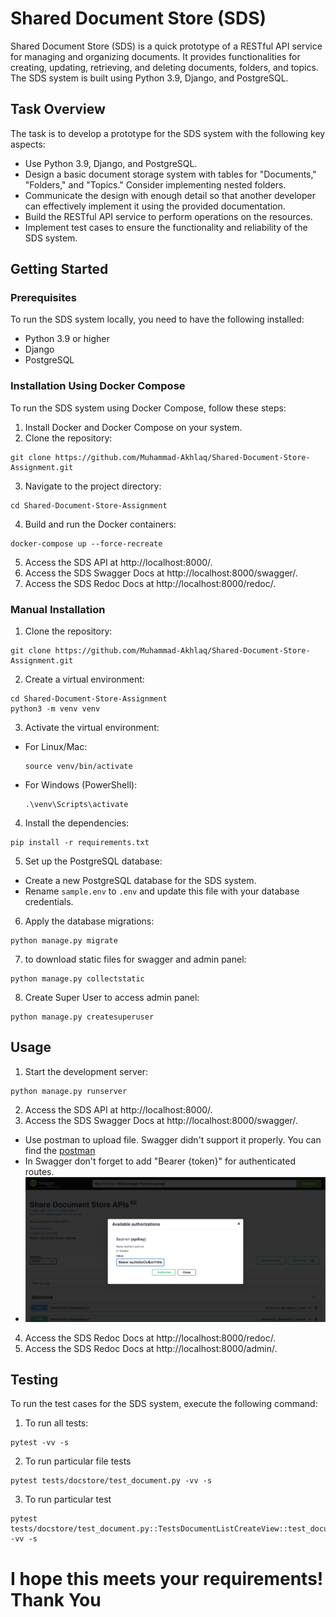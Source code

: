 # Shared Document Store (SDS)

Shared Document Store (SDS) is a quick prototype of a RESTful API service for managing and organizing documents. It
provides functionalities for creating, updating, retrieving, and deleting documents, folders, and topics. The SDS system
is built using Python 3.9, Django, and PostgreSQL.

## Task Overview

The task is to develop a prototype for the SDS system with the following key aspects:

- Use Python 3.9, Django, and PostgreSQL.
- Design a basic document storage system with tables for "Documents," "Folders," and "Topics." Consider implementing
  nested folders.
- Communicate the design with enough detail so that another developer can effectively implement it using the provided
  documentation.
- Build the RESTful API service to perform operations on the resources.
- Implement test cases to ensure the functionality and reliability of the SDS system.


## Getting Started

### Prerequisites

To run the SDS system locally, you need to have the following installed:

- Python 3.9 or higher
- Django
- PostgreSQL

### Installation Using Docker Compose

To run the SDS system using Docker Compose, follow these steps:

1. Install Docker and Docker Compose on your system.
2. Clone the repository:

```shell
git clone https://github.com/Muhammad-Akhlaq/Shared-Document-Store-Assignment.git
```

3. Navigate to the project directory:

```shell
cd Shared-Document-Store-Assignment
```

4. Build and run the Docker containers:

```shell
docker-compose up --force-recreate
```

5. Access the SDS API at http://localhost:8000/.
6. Access the SDS Swagger Docs at http://localhost:8000/swagger/.
7. Access the SDS Redoc Docs at http://localhost:8000/redoc/.

### Manual Installation

1. Clone the repository:

```shell
git clone https://github.com/Muhammad-Akhlaq/Shared-Document-Store-Assignment.git
```

2. Create a virtual environment:

```shell
cd Shared-Document-Store-Assignment
python3 -m venv venv
```

3. Activate the virtual environment:

- For Linux/Mac:

  ```shell
  source venv/bin/activate
  ```

- For Windows (PowerShell):

  ```shell
  .\venv\Scripts\activate
  ```

4. Install the dependencies:

```shell
pip install -r requirements.txt
```

5. Set up the PostgreSQL database:

- Create a new PostgreSQL database for the SDS system.
- Rename `sample.env` to `.env` and update this file with your database credentials.

6. Apply the database migrations:

```shell
python manage.py migrate
```

7. to download static files for swagger and admin panel:

```shell
python manage.py collectstatic
```

8. Create Super User to access admin panel:

```shell
python manage.py createsuperuser
```

## Usage

1. Start the development server:

```shell
python manage.py runserver
```

2. Access the SDS API at http://localhost:8000/.
3. Access the SDS Swagger Docs at http://localhost:8000/swagger/.

- Use postman to upload file. Swagger didn't support it properly. You can find
  the [postman](DocStore.postman_collection.json)
- In Swagger don't forget to add "Bearer {token}" for authenticated routes.
- ![SDS Logo](swagger-authorization.png)

4. Access the SDS Redoc Docs at http://localhost:8000/redoc/.
5. Access the SDS Redoc Docs at http://localhost:8000/admin/.

## Testing

To run the test cases for the SDS system, execute the following command:

1. To run all tests:

```shell
pytest -vv -s
```

2. To run particular file tests

```shell
pytest tests/docstore/test_document.py -vv -s
```

3. To run particular test

```shell
pytest tests/docstore/test_document.py::TestsDocumentListCreateView::test_document_create -vv -s
```

# I hope this meets your requirements! Thank You

